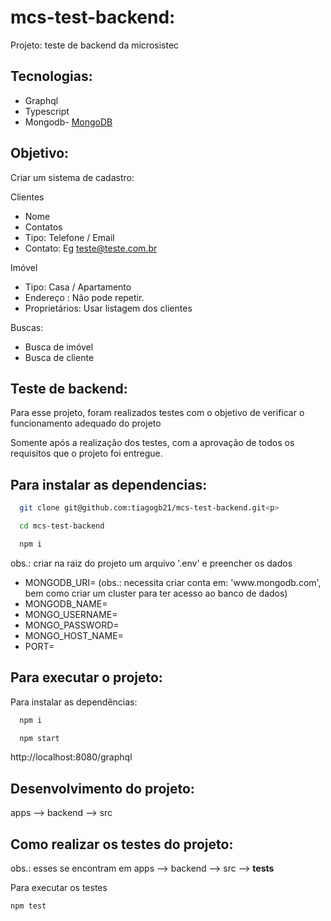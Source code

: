 # mcs-test-backend:

Projeto: teste de backend da microsistec

## Tecnologias:

 - Graphql
 - Typescript
 - Mongodb- [MongoDB](https://www.mongodb.com/)

## Objetivo:

Criar um sistema de cadastro:

Clientes
 - Nome
 - Contatos
  - Tipo: Telefone / Email
  - Contato: Eg teste@teste.com.br


Imóvel
 - Tipo: Casa / Apartamento
 - Endereço : Não pode repetir.
 - Proprietários: Usar listagem dos clientes

Buscas:
 - Busca de imóvel
 - Busca de cliente

## Teste de backend:

Para esse projeto, foram realizados testes com o objetivo de verificar o funcionamento adequado do projeto

Somente após a realização dos testes, com a aprovação de todos os requisitos que o projeto foi entregue.

## Para instalar as dependencias:

```bash
  git clone git@github.com:tiagogb21/mcs-test-backend.git<p>
```

```bash
  cd mcs-test-backend
```
```bash
  npm i
```

obs.: criar na raiz do projeto um arquivo '.env' e preencher os dados
  
  <ul>
    <li>MONGODB_URI= (obs.: necessita criar conta em: 'www.mongodb.com', bem como criar um cluster para ter acesso ao banco de dados)</li>
    <li>MONGODB_NAME=</li>
    <li>MONGO_USERNAME=</li>
    <li>MONGO_PASSWORD=</li>
    <li>MONGO_HOST_NAME=</li>
    <li>PORT=</li>
  </ul>

## Para executar o projeto:

Para instalar as dependências:
```bash
  npm i
```

```bash
  npm start
```

http://localhost:8080/graphql

## Desenvolvimento do projeto:

apps --> backend --> src

## Como realizar os testes do projeto:

obs.: esses se encontram em apps --> backend --> src --> __tests__

Para executar os testes

```bash
npm test
```
